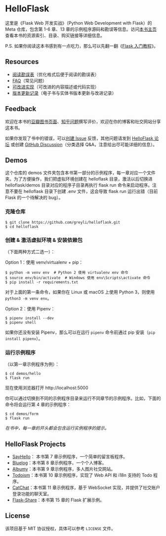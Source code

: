 # HelloFlask

这里是《Flask Web 开发实战》（Python Web Development with Flask）的 Meta 仓库，包含第 1-6 章、13 章的示例程序源码和勘误等信息。访问[本书主页](http://helloflask.com/book)查看本书的资源索引、目录、购买链接等详细信息。

P.S. 如果你阅读这本书感到有一点吃力，那么可以先翻一翻《[Flask 入门教程](https://github.com/greyli/flask-tutorial)》。

## Resources

* [阅读勘误表](http://helloflask.com/book/errata)（优化格式后便于阅读的勘误表）
* [FAQ](https://github.com/greyli/helloflask/blob/master/faq/faq.md)（常见问题）
* [可改进实现](https://github.com/greyli/helloflask/blob/master/improvement/improvement.md)（可改进的内容描述或代码实现）
* [版本更新记录](https://github.com/greyli/helloflask/blob/master/CHANGES.md)（电子书与实体书版本更新与改进记录）

## Feedback

欢迎在本书的[豆瓣图书页面](https://book.douban.com/subject/30310340/)、[知乎问题](https://www.zhihu.com/question/296048455)撰写评价，欢迎在你的博客和社交网站分享这本书。

如果你发现了书中的错误，可以[创建 Issue](https://github.com/greyli/helloflask/issues/new/) 反馈，其他问题请发到 [HelloFlask 论坛](https://discuss.helloflask.com) 或创建 [GitHub Discussion](https://github.com/greyli/helloflask/discussions/new)（分类选择 Q&A，注意给出尽可能详细的信息）。

## Demos

这个仓库的 demos 文件夹包含本书第一部分的示例程序，每一章对应一个文件夹。为了方便操作，我们把虚拟环境创建在 helloflask 目录，激活以后切换进 helloflask/demos 目录对应的程序子目录再执行 flask run 命令来启动程序。注意不要在 helloflask 目录下创建 .env 文件，这会导致 flask run 运行出错（目前 Flask 的一个待解决的 bug）。 

### 克隆仓库

```
$ git clone https://github.com/greyli/helloflask.git
$ cd helloflask
```
### 创建 & 激活虚拟环境 & 安装依赖包

（下面两种方式二选一）：

Option 1：使用 venv/virtualenv + pip：
```
$ python -m venv env  # Python 2 使用 virtualenv env 命令
$ source env/bin/activate  # Windows 使用 env\Scripts\activate 命令
$ pip install -r requirements.txt
```

对于上面的第一条命令，如果你在 Linux 或 macOS 上使用 Python 3，则使用 `python3 -m venv env`。

Option 2：使用 Pipenv：
```
$ pipenv install --dev
$ pipenv shell
```
如果你还没有安装 Pipenv，那么可以在运行 `pipenv` 命令前通过 pip 安装（`pip install pipenv`）。

### 运行示例程序

（以第一章示例程序为例）：

```
$ cd demos/hello
$ flask run
```
现在使用浏览器打开 http://localhost:5000

你可以通过切换到不同的示例程序目录来运行不同章节的示例程序。比如，下面的命令将会运行第 4 章的示例程序：
```
$ cd demos/form
$ flask run
```

*在书中，每一章的开头都会包含运行实例程序的提示。*

## HelloFlask Projects

* [SayHello](https://github.com/greyli/sayhello)： 本书第 7 章示例程序，一个简单的留言板程序。
* [Bluelog](https://github.com/greyli/bluelog)：本书第 8 章示例程序，一个个人博客。
* [Albumy](https://github.com/greyli/albumy)：本书第 9 章示例程序，多人图片社交网站。
* [Todoism](https://github.com/greyli/todoism)：本书第 10 章示例程序，实现了 Web API 和 i18n 支持的 Todo 程序。
* [CatChat](https://github.com/greyli/catchat)：本书第 11 章示例程序，基于 WebSocket 实现，并提供了社交账户登录功能的聊天室。
* [Flask-Share](https://github.com/greyli/flask-share)：本书第 15 章的 Flask 扩展示例。

## License

该项目基于 MIT 协议授权，具体可以参考 `LICENSE` 文件。
